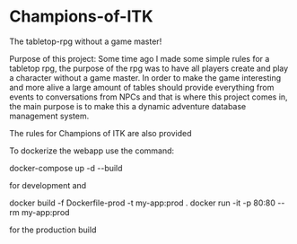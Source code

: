 # Champions-of-ITK
The tabletop-rpg without a game master!

Purpose of this project:
Some time ago I made some simple rules for a tabletop rpg,
the purpose of the rpg was to have all players create and
play a character without a game master. In order to make
the game interesting and more alive a large amount of tables
should provide everything from events to conversations from
NPCs and that is where this project comes in, the main purpose
is to make this a dynamic adventure database management system.

The rules for Champions of ITK are also provided

To dockerize the webapp use the command:

 docker-compose up -d --build

for development and

 docker build -f Dockerfile-prod -t my-app:prod .
 docker run -it -p 80:80 --rm my-app:prod

for the production build
